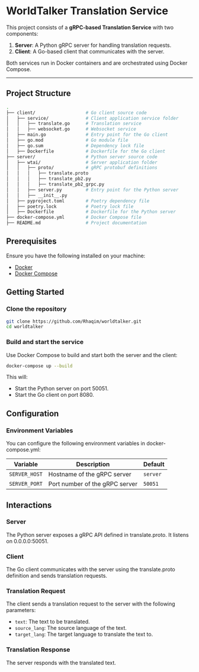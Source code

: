 # WorldTalker Translation Service

This project consists of a **gRPC-based Translation Service** with two components:  

1. **Server**: A Python gRPC server for handling translation requests.  
2. **Client**: A Go-based client that communicates with the server.

Both services run in Docker containers and are orchestrated using Docker Compose.

---

## Project Structure

```bash
.
├── client/                   # Go client source code
│   ├── service/              # Client application service folder
│   │   ├── translate.go      # Translation service
│   │   ├── websocket.go      # Websocket service
│   ├── main.go               # Entry point for the Go client
│   ├── go.mod                # Go module file
│   ├── go.sum                # Dependency lock file
│   ├── Dockerfile            # Dockerfile for the Go client
├── server/                   # Python server source code
│   ├── wtai/                 # Server application folder
│   │   ├── proto/            # gRPC protobuf definitions
│   │   │   ├── translate.proto
│   │   │   ├── translate_pb2.py
│   │   │   ├── translate_pb2_grpc.py
│   │   ├── server.py         # Entry point for the Python server
│   │   ├── __init__.py
│   ├── pyproject.toml        # Poetry dependency file
│   ├── poetry.lock           # Poetry lock file
│   ├── Dockerfile            # Dockerfile for the Python server
├── docker-compose.yml        # Docker Compose file
├── README.md                 # Project documentation
```

## Prerequisites

Ensure you have the following installed on your machine:

- [Docker](https://docs.docker.com/get-docker/)
- [Docker Compose](https://docs.docker.com/compose/install/)

## Getting Started

### Clone the repository

```bash
git clone https://github.com/Rhaqim/worldtalker.git
cd worldtalker
```

### Build and start the service

Use Docker Compose to build and start both the server and the client:

```bash
docker-compose up --build
```

This will:

- Start the Python server on port 50051.
- Start the Go client on port 8080.

## Configuration

### Environment Variables

You can configure the following environment variables in docker-compose.yml:

| Variable | Description | Default |
|----------|-------------|---------|
| `SERVER_HOST` | Hostname of the gRPC server | `server` |
| `SERVER_PORT` | Port number of the gRPC server | `50051` |

## Interactions

### Server

The Python server exposes a gRPC API defined in translate.proto. It listens on 0.0.0.0:50051.

### Client

The Go client communicates with the server using the translate.proto definition and sends translation requests.

### Translation Request

The client sends a translation request to the server with the following parameters:

- `text`: The text to be translated.
- `source_lang`: The source language of the text.
- `target_lang`: The target language to translate the text to.

### Translation Response

The server responds with the translated text.
